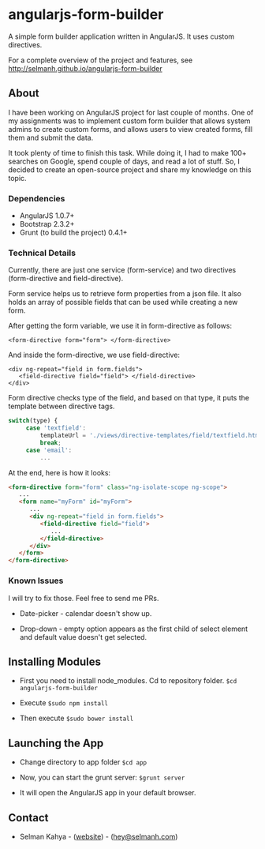 angularjs-form-builder
======================

A simple form builder application written in AngularJS. It uses custom directives.

For a complete overview of the project and features, see http://selmanh.github.io/angularjs-form-builder

## About

I have been working on AngularJS project for last couple of months. One of my assignments was to implement custom form builder that allows system admins to create custom forms, and allows users to view created forms, fill them and submit the data. 

It took plenty of time to finish this task. While doing it, I had to make 100+ searches on Google, spend couple of days, and read a lot of stuff. So, I decided to create an open-source project and share my knowledge on this topic.

### Dependencies
* AngularJS 1.0.7+
* Bootstrap 2.3.2+
* Grunt (to build the project) 0.4.1+

### Technical Details

Currently, there are just one service (form-service) and two directives (form-directive and field-directive). 

Form service helps us to retrieve form properties from a json file. It also holds an array of possible fields that can be used while creating a new form.

After getting the form variable, we use it in form-directive as follows:

``` 
<form-directive form="form"> </form-directive>
``` 

And inside the form-directive, we use field-directive: 

```
<div ng-repeat="field in form.fields">
   <field-directive field="field"> </field-directive>
</div>
```

Form directive checks type of the field, and based on that type, it puts the template between directive tags.

```JAVASCRIPT
switch(type) {
     case 'textfield':
         templateUrl = './views/directive-templates/field/textfield.html';
         break;
     case 'email':
         ...
```

At the end, here is how it looks:

```html
<form-directive form="form" class="ng-isolate-scope ng-scope">
   ...
   <form name="myForm" id="myForm">
      ...
      <div ng-repeat="field in form.fields">
         <field-directive field="field">
            ...
         </field-directive>
      </div>
   </form>
</form-directive>
```


### Known Issues

I will try to fix those. Feel free to send me PRs.

* Date-picker - calendar doesn't show up.

* Drop-down - empty option appears as the first child of select element and default value doesn't get selected.

## Installing Modules

* First you need to install node_modules. Cd to repository folder.  ``` $cd angularjs-form-builder ```

* Execute ``` $sudo npm install ```

* Then execute ``` $sudo bower install ```

## Launching the App

* Change directory to app folder  ``` $cd app ```

* Now, you can start the grunt server: ``` $grunt server ```

* It will open the AngularJS app in your default browser. 

## Contact

 - Selman Kahya - ([website](http://www.selmanh.com)) - (hey@selmanh.com)
